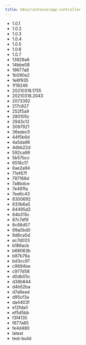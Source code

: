 ```yaml
---
title: k8se/containerapp-controller
---
```

- 1.0.1
- 1.0.2
- 1.0.3
- 1.0.4
- 1.0.5
- 1.0.6
- 1.0.7
- 13929a6
- 14bbe08
- 19677a8
- 1b090e2
- 1e6f935
- 1f19246
- 20210318.1755
- 20210318.2043
- 2073392
- 217c827
- 252f5a9
- 280105c
- 2943c12
- 3097921
- 36edec5
- 44f5b6d
- 4a5da96
- 4dbb22d
- 592ca98
- 5b57bcc
- 6516c17
- 6ae2a94
- 71ef67f
- 797168d
- 7a8bdce
- 7e491fa
- 7ee6c43
- 8300692
- 833b6a5
- 84495d2
- 84b315c
- 87c7df9
- 8c88d57
- 99a0bd0
- 9d6ca5d
- ac7d033
- b186acb
- b68063b
- b87b76a
- bd3cc97
- c9694be
- c977d58
- d0db05c
- d38b844
- d4b52ba
- d7a8ead
- d95cf3a
- da4403f
- e12fda0
- ef5d5bb
- f3f4135
- f677a65
- fe4d480
- latest
- test-build
